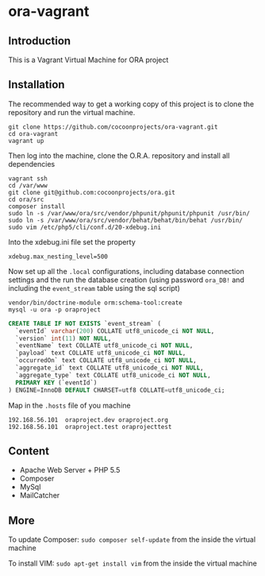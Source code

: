 # ora-vagrant
## Introduction
This is a Vagrant Virtual Machine for ORA project

## Installation
The recommended way to get a working copy of this project is to clone the repository and run the virtual machine.

``` shell
git clone https://github.com/cocoonprojects/ora-vagrant.git
cd ora-vagrant
vagrant up
```
Then log into the machine, clone the O.R.A. repository and install all dependencies
``` shell
vagrant ssh
cd /var/www
git clone git@github.com:cocoonprojects/ora.git
cd ora/src
composer install
sudo ln -s /var/www/ora/src/vendor/phpunit/phpunit/phpunit /usr/bin/
sudo ln -s /var/www/ora/src/vendor/behat/behat/bin/behat /usr/bin/
sudo vim /etc/php5/cli/conf.d/20-xdebug.ini
```
Into the xdebug.ini file set the property
```property
xdebug.max_nesting_level=500
```
Now set up all the `.local` configurations, including database connection settings and the run the database creation (using password `ora_DB!` and including the `event_stream` table using the sql script)
``` shell
vendor/bin/doctrine-module orm:schema-tool:create
mysql -u ora -p oraproject
```
``` sql
CREATE TABLE IF NOT EXISTS `event_stream` (
  `eventId` varchar(200) COLLATE utf8_unicode_ci NOT NULL,
  `version` int(11) NOT NULL,
  `eventName` text COLLATE utf8_unicode_ci NOT NULL,
  `payload` text COLLATE utf8_unicode_ci NOT NULL,
  `occurredOn` text COLLATE utf8_unicode_ci NOT NULL,
  `aggregate_id` text COLLATE utf8_unicode_ci NOT NULL,
  `aggregate_type` text COLLATE utf8_unicode_ci NOT NULL,
  PRIMARY KEY (`eventId`)
) ENGINE=InnoDB DEFAULT CHARSET=utf8 COLLATE=utf8_unicode_ci;
```
Map in the `.hosts` file of you machine
``` hosts
192.168.56.101	oraproject.dev oraproject.org
192.168.56.101	oraproject.test oraprojecttest
```
## Content
* Apache Web Server + PHP 5.5
* Composer
* MySql
* MailCatcher

## More
To update Composer: `sudo composer self-update` from the inside the virtual machine

To install VIM: `sudo apt-get install vim` from the inside the virtual machine

